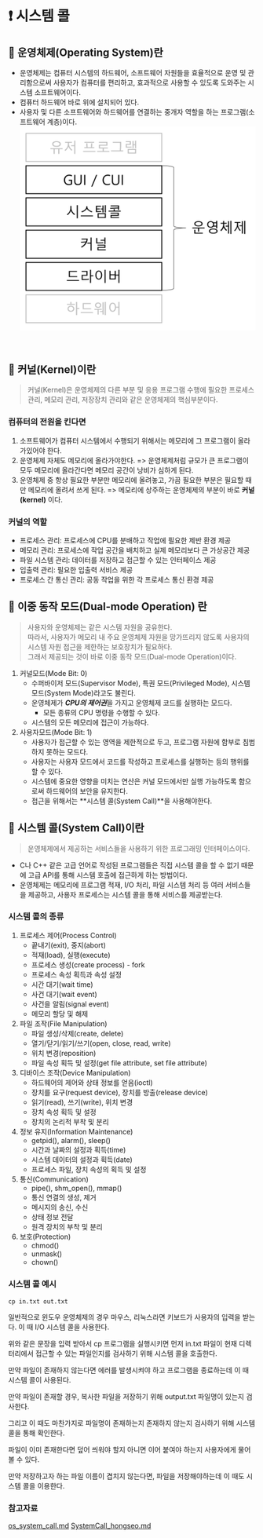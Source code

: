 # ❗️ 시스템 콜
## 🤔 운영체제(Operating System)란
- 운영체제는 컴퓨터 시스템의 하드웨어, 소프트웨어 자원들을 효율적으로 운영 및 관리함으로써 사용자가 컴퓨터를 편리하고, 효과적으로 사용할 수 있도록 도와주는 시스템 소프트웨어이다.
- 컴퓨터 하드웨어 바로 위에 설치되어 있다.
- 사용자 및 다른 소프트웨어와 하드웨어를 연결하는 중개자 역할을 하는 프로그램(소프트웨어 계층)이다.
![os.png](../res/os.png)

<br>

## 🤔 커널(Kernel)이란
> 커널(Kernel)은 운영체제의 다른 부분 및 응용 프로그램 수행에 필요한 프로세스 관리, 메모리 관리, 저장장치 관리와 같은 운영체제의 핵심부분이다.

### 컴퓨터의 전원을 킨다면
1. 소프트웨어가 컴퓨터 시스템에서 수행되기 위해서는 메모리에 그 프로그램이 올라가있어야 한다.
2. 운영체제 자체도 메모리에 올라가야한다. => 운영체제처럼 규모가 큰 프로그램이 모두 메모리에 올라간다면 메모리 공간이 낭비가 심하게 된다.
3. 운영체제 중 항상 필요한 부분만 메모리에 올려놓고, 가끔 필요한 부분은 필요할 때만 메모리에 올려서 쓰게 된다. => 메모리에 상주하는 운영체제의 부분이 바로 **커널(kernel)** 이다.

### 커널의 역할
- 프로세스 관리: 프로세스에 CPU를 분배하고 작업에 필요한 제반 환경 제공
- 메모리 관리: 프로세스에 작업 공간을 배치하고 실제 메모리보다 큰 가상공간 제공
- 파일 시스템 관리: 데이터를 저장하고 접근할 수 있는 인터페이스 제공
- 입출력 관리: 필요한 입출력 서비스 제공
- 프로세스 간 통신 관리: 공동 작업을 위한 각 프로세스 통신 환경 제공

## 🤔 이중 동작 모드(Dual-mode Operation) 란
> 사용자와 운영체제는 같은 시스템 자원을 공유한다.  
> 따라서, 사용자가 메모리 내 주요 운영체제 자원을 망가뜨리지 않도록 사용자의 시스템 자원 접근을 제한하는 보호장치가 필요하다.  
> 그래서 제공되는 것이 바로 이중 동작 모드(Dual-mode Operation)이다.
1. 커널모드(Mode Bit: 0)
   - 수퍼바이저 모드(Supervisor Mode), 특권 모드(Privileged Mode), 시스템 모드(System Mode)라고도 불린다.
   - 운영체제가 ***CPU의 제어권***을 가지고 운영체제 코드를 실행하는 모드다.
     - 모든 종류의 CPU 명령을 수행할 수 있다.
   - 시스템의 모든 메모리에 접근이 가능하다.
2. 사용자모드(Mode Bit: 1)
   - 사용자가 접근할 수 있는 영역을 제한적으로 두고, 프로그램 자원에 함부로 침범하지 못하는 모드다.
   - 사용자는 사용자 모드에서 코드를 작성하고 프로세스를 실행하는 등의 행위를 할 수 있다.
   - 시스템에 중요한 영향을 미치는 연산은 커널 모드에서만 실행 가능하도록 함으로써 하드웨어의 보안을 유지한다.
   - 접근을 위해서는 **시스템 콜(System Call)**을 사용해야한다.

## 🤔 시스템 콜(System Call)이란
> 운영체제에서 제공하는 서비스들을 사용하기 위한 프로그래밍 인터페이스이다.
- C나 C++ 같은 고급 언어로 작성된 프로그램들은 직접 시스템 콜을 할 수 없기 때문에 고급 API를 통해 시스템 호출에 접근하게 하는 방법이다.
- 운영체제는 메모리에 프로그램 적재, I/O 처리, 파일 시스템 처리 등 여러 서비스들을 제공하고, 사용자 프로세스는 시스템 콜을 통해 서비스를 제공받는다.

### 시스템 콜의 종류
1. 프로세스 제어(Process Control)
   - 끝내기(exit), 중지(abort)
   - 적재(load), 실행(execute)
   - 프로세스 생성(create process) - fork
   - 프로세스 속성 획득과 속성 설정
   - 시간 대기(wait time)
   - 사건 대기(wait event)
   - 사건을 알림(signal event)
   - 메모리 할당 및 해제
2. 파일 조작(File Manipulation)
   - 파일 생성/삭제(create, delete)
   - 열기/닫기/읽기/쓰기(open, close, read, write)
   - 위치 변경(reposition)
   - 파일 속성 획득 및 설정(get file attribute, set file attribute)
3. 디바이스 조작(Device Manipulation)
   - 하드웨어의 제어와 상태 정보를 얻음(ioctl)
   - 장치를 요구(request device), 장치를 방출(release device)
   - 읽기(read), 쓰기(write), 위치 변경
   - 장치 속성 획득 및 설정
   - 장치의 논리적 부착 및 분리
4. 정보 유지(Information Maintenance)
   - getpid(), alarm(), sleep()
   - 시간과 날짜의 설정과 획득(time)
   - 시스템 데이터의 설정과 획득(date)
   - 프로세스 파일, 장치 속성의 획득 및 설정
5. 통신(Communication)
   - pipe(), shm_open(), mmap()
   - 통신 연결의 생성, 제거
   - 메시지의 송신, 수신
   - 상태 정보 전달
   - 원격 장치의 부착 및 분리
6. 보호(Protection)
   - chmod()
   - unmask()
   - chown()

### 시스템 콜 예시
```text
cp in.txt out.txt
```
일반적으로 윈도우 운영체제의 경우 마우스, 리눅스라면 키보드가 사용자의 입력을 받는다. 이 때 I/O 시스템 콜을 사용한다.

위와 같은 문장을 입력 받아서 cp 프로그램을 실행시키면 먼저 in.txt 파일이 현재 디렉터리에서 접근할 수 있는 파일인지를 검사하기 위해 시스템 콜을 호출한다.

만약 파일이 존재하지 않는다면 에러를 발생시켜야 하고 프로그램을 종료하는데 이 때 시스템 콜이 사용된다.

만약 파일이 존재할 경우, 복사한 파일을 저장하기 위해 output.txt 파일명이 있는지 검사한다.

그리고 이 때도 마찬가지로 파일명이 존재하는지 존재하지 않는지 검사하기 위해 시스템 콜을 통해 확인한다.

파일이 이미 존재한다면 덮어 씌워야 할지 아니면 이어 붙여야 하는지 사용자에게 물어볼 수 있다.

만약 저장하고자 하는 파일 이름이 겹치지 않는다면, 파일을 저장해야하는데 이 때도 시스템 콜을 이용한다.

### 참고자료
[os_system_call.md](https://github.com/devSquad-study/2023-CS-Study/blob/main/OS/os_system_call.md)
[SystemCall_hongseo.md](https://github.com/cs-study-2023/archive/blob/main/operatingsystem/SystemCall_hongseo.md)